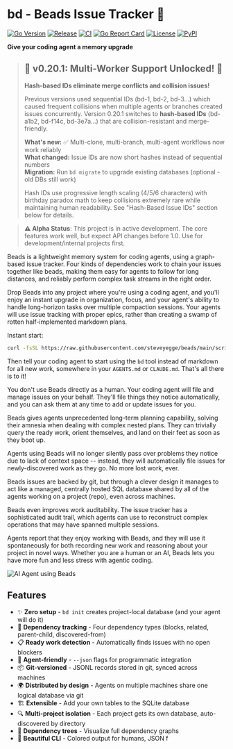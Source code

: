 # bd - Beads Issue Tracker 🔗

[![Go Version](https://img.shields.io/github/go-mod/go-version/steveyegge/beads)](https://go.dev/)
[![Release](https://img.shields.io/github/v/release/steveyegge/beads)](https://github.com/steveyegge/beads/releases)
[![CI](https://img.shields.io/github/actions/workflow/status/steveyegge/beads/ci.yml?branch=main&label=tests)](https://github.com/steveyegge/beads/actions/workflows/ci.yml)
[![Go Report Card](https://goreportcard.com/badge/github.com/steveyegge/beads)](https://goreportcard.com/report/github.com/steveyegge/beads)
[![License](https://img.shields.io/github/license/steveyegge/beads)](LICENSE)
[![PyPI](https://img.shields.io/pypi/v/beads-mcp)](https://pypi.org/project/beads-mcp/)

**Give your coding agent a memory upgrade**

> ## 🎉 **v0.20.1: Multi-Worker Support Unlocked!** 🎉
>
> **Hash-based IDs eliminate merge conflicts and collision issues!**
>
> Previous versions used sequential IDs (bd-1, bd-2, bd-3...) which caused frequent collisions when multiple agents or branches created issues concurrently. Version 0.20.1 switches to **hash-based IDs** (bd-a1b2, bd-f14c, bd-3e7a...) that are collision-resistant and merge-friendly.
>
> **What's new:** ✅ Multi-clone, multi-branch, multi-agent workflows now work reliably  
> **What changed:** Issue IDs are now short hashes instead of sequential numbers  
> **Migration:** Run `bd migrate` to upgrade existing databases (optional - old DBs still work)
>
> Hash IDs use progressive length scaling (4/5/6 characters) with birthday paradox math to keep collisions extremely rare while maintaining human readability. See "Hash-Based Issue IDs" section below for details.

> **⚠️ Alpha Status**: This project is in active development. The core features work well, but expect API changes before 1.0. Use for development/internal projects first.

Beads is a lightweight memory system for coding agents, using a graph-based issue tracker. Four kinds of dependencies work to chain your issues together like beads, making them easy for agents to follow for long distances, and reliably perform complex task streams in the right order.

Drop Beads into any project where you're using a coding agent, and you'll enjoy an instant upgrade in organization, focus, and your agent's ability to handle long-horizon tasks over multiple compaction sessions. Your agents will use issue tracking with proper epics, rather than creating a swamp of rotten half-implemented markdown plans.

Instant start:

```bash
curl -fsSL https://raw.githubusercontent.com/steveyegge/beads/main/scripts/install.sh | bash
```

Then tell your coding agent to start using the `bd` tool instead of markdown for all new work, somewhere in your `AGENTS.md` or `CLAUDE.md`. That's all there is to it!

You don't use Beads directly as a human. Your coding agent will file and manage issues on your behalf. They'll file things they notice automatically, and you can ask them at any time to add or update issues for you.

Beads gives agents unprecedented long-term planning capability, solving their amnesia when dealing with complex nested plans. They can trivially query the ready work, orient themselves, and land on their feet as soon as they boot up.

Agents using Beads will no longer silently pass over problems they notice due to lack of context space -- instead, they will automatically file issues for newly-discovered work as they go. No more lost work, ever.

Beads issues are backed by git, but through a clever design it manages to act like a managed, centrally hosted SQL database shared by all of the agents working on a project (repo), even across machines.

Beads even improves work auditability. The issue tracker has a sophisticated audit trail, which agents can use to reconstruct complex operations that may have spanned multiple sessions.

Agents report that they enjoy working with Beads, and they will use it spontaneously for both recording new work and reasoning about your project in novel ways. Whether you are a human or an AI, Beads lets you have more fun and less stress with agentic coding.

![AI Agent using Beads](https://raw.githubusercontent.com/steveyegge/beads/main/.github/images/agent-using-beads.jpg)

## Features

- ✨ **Zero setup** - `bd init` creates project-local database (and your agent will do it)
- 🔗 **Dependency tracking** - Four dependency types (blocks, related, parent-child, discovered-from)
- 📋 **Ready work detection** - Automatically finds issues with no open blockers
- 🤖 **Agent-friendly** - `--json` flags for programmatic integration
- 📦 **Git-versioned** - JSONL records stored in git, synced across machines
- 🌍 **Distributed by design** - Agents on multiple machines share one logical database via git
- 🏗️ **Extensible** - Add your own tables to the SQLite database
- 🔍 **Multi-project isolation** - Each project gets its own database, auto-discovered by directory
- 🌲 **Dependency trees** - Visualize full dependency graphs
- 🎨 **Beautiful CLI** - Colored output for humans, JSON f